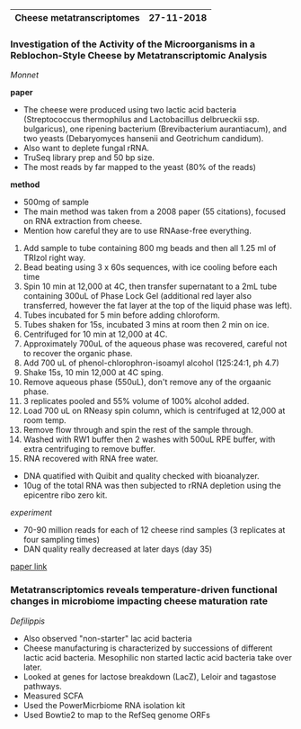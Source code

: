 | Cheese metatranscriptomes | 27-11-2018 |
| -------------------- | ---------- |

### Investigation of the Activity of the Microorganisms in a Reblochon-Style Cheese by Metatranscriptomic Analysis

_Monnet_

**paper**

- The cheese were produced using  two lactic acid bacteria (Streptococcus thermophilus and Lactobacillus delbrueckii ssp. bulgaricus), one ripening bacterium (Brevibacterium aurantiacum), and two yeasts (Debaryomyces hansenii and Geotrichum candidum).
- Also want to deplete fungal rRNA.
- TruSeq library prep and 50 bp size.
- The most reads by far mapped to the yeast (80% of the reads)


**method**

- 500mg of sample
- The main method was taken from a 2008 paper (55 citations), focused on RNA extraction from cheese.
- Mention how careful they are to use RNAase-free everything.

1. Add sample to tube containing 800 mg beads and then all 1.25 ml of TRIzol right way.
2. Bead beating using 3 x 60s sequences, with ice cooling before each time
3. Spin 10 min at 12,000 at 4C, then transfer supernatant to a 2mL tube containing 300uL of Phase Lock Gel (additional red layer also transferred, however the fat layer at the top of the liquid phase was left).
4. Tubes incubated for 5 min before adding chloroform.
5. Tubes shaken for 15s, incubated 3 mins at room then 2 min on ice.
6. Centrifuged for 10 min at 12,000 at 4C.
7. Approximately 700uL of the aqueous phase was recovered, careful not to recover the organic phase.
8. Add 700 uL of phenol-chlorophron-isoamyl alcohol (125:24:1, ph 4.7)
9. Shake 15s, 10 min 12,000 at 4C sping.
10. Remove aqueous phase (550uL), don't remove any of the orgaanic phase.
11. 3 replicates pooled and 55% volume of 100% alcohol added.
12. Load 700 uL on RNeasy spin column, which is centrifuged at 12,000 at room temp.
13. Remove flow through and spin the rest of the sample through.
14. Washed with RW1 buffer then 2 washes with 500uL RPE buffer, with extra centrifuging to remove buffer.
15. RNA recovered with RNA free water.

- DNA quatified with Quibit and quality checked with bioanalyzer.
- 10ug of the total RNA was then subjected to rRNA depletion using the epicentre ribo zero kit.

*experiment*

- 70-90 million reads for each of 12 cheese rind samples (3 replicates at four sampling times)
- DAN quality really decreased at later days (day 35)

[paper link](https://www.frontiersin.org/articles/10.3389/fmicb.2016.00536/full)

### Metatranscriptomics reveals temperature-driven functional changes in microbiome impacting cheese maturation rate

_Defilippis_

- Also observed "non-starter" lac acid bacteria
- Cheese manufacturing is characterized by successions of different lactic acid bacteria. Mesophilic non started lactic acid bacteria take over later.
- Looked at genes for lactose breakdown (LacZ), Leloir and tagastose pathways.
- Measured SCFA
- Used the PowerMicrbiome RNA isolation kit
- Used Bowtie2 to map to the RefSeq genome ORFs

